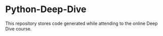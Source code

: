 # Python-Deep-Dive
This repository stores code generated while attending to the online Deep Dive course.
